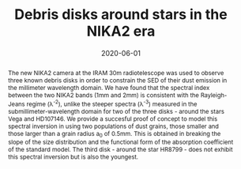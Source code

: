 ---
title: "Debris disks around stars in the NIKA2 era"
collection: "publications"
category: "co_procs"
permalink: /publications/2020EPJWC22800015L
link: https://ui.adsabs.harvard.edu/abs/2020EPJWC.22800015L/abstract
date: 2020-06-01
venue: "mm Universe @ NIKA2 - Observing the mm Universe with the NIKA2 Camera"
citation: "Mayet, F., Adam, R., Ade, P., et al. (2020), mm Universe @ NIKA2 - Observing the mm Universe with the NIKA2 Camera, 228, 00017."
abstract: "The new NIKA2 camera at the IRAM 30m radiotelescope was used to observe three known debris disks in order to constrain the SED of their dust emission in the millimeter wavelength domain. We have found that the spectral index between the two NIKA2 bands (1mm and 2mm) is consistent with the Rayleigh-Jeans regime (λ<SUP>-2</SUP>), unlike the steeper spectra (λ<SUP>-3</SUP>) measured in the submillimeter-wavelength domain for two of the three disks - around the stars Vega and HD107146. We provide a succesful proof of concept to model this spectral inversion in using two populations of dust grains, those smaller and those larger than a grain radius a<SUB>0</SUB> of 0.5mm. This is obtained in breaking the slope of the size distribution and the functional form of the absorption coefficient of the standard model. The third disk - around the star HR8799 - does not exhibit this spectral inversion but is also the youngest."
---